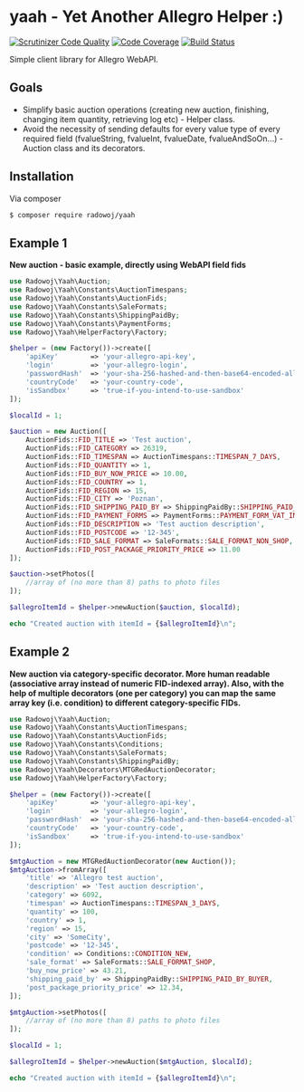 # yaah - Yet Another Allegro Helper :)

[![Scrutinizer Code Quality](https://scrutinizer-ci.com/g/radowoj/yaah/badges/quality-score.png?b=master)](https://scrutinizer-ci.com/g/radowoj/yaah/?branch=master) [![Code Coverage](https://scrutinizer-ci.com/g/radowoj/yaah/badges/coverage.png?b=master)](https://scrutinizer-ci.com/g/radowoj/yaah/?branch=master) [![Build Status](https://scrutinizer-ci.com/g/radowoj/yaah/badges/build.png?b=master)](https://scrutinizer-ci.com/g/radowoj/yaah/build-status/master)

Simple client library for Allegro WebAPI.

## Goals

* Simplify basic auction operations (creating new auction, finishing, changing item quantity, retrieving log etc) - Helper class.
* Avoid the necessity of sending defaults for every value type of every required field (fvalueString, fvalueInt, fvalueDate, fvalueAndSoOn...) - Auction class and its decorators.

## Installation

Via composer

```bash
$ composer require radowoj/yaah
```

## Example 1

**New auction - basic example, directly using WebAPI field fids**

```php
use Radowoj\Yaah\Auction;
use Radowoj\Yaah\Constants\AuctionTimespans;
use Radowoj\Yaah\Constants\AuctionFids;
use Radowoj\Yaah\Constants\SaleFormats;
use Radowoj\Yaah\Constants\ShippingPaidBy;
use Radowoj\Yaah\Constants\PaymentForms;
use Radowoj\Yaah\HelperFactory\Factory;

$helper = (new Factory())->create([
    'apiKey'        => 'your-allegro-api-key',
    'login'         => 'your-allegro-login',
    'passwordHash'  => 'your-sha-256-hashed-and-then-base64-encoded-allegro-password',
    'countryCode'   => 'your-country-code',
    'isSandbox'     => 'true-if-you-intend-to-use-sandbox'
]);

$localId = 1;

$auction = new Auction([
    AuctionFids::FID_TITLE => 'Test auction',
    AuctionFids::FID_CATEGORY => 26319,
    AuctionFids::FID_TIMESPAN => AuctionTimespans::TIMESPAN_7_DAYS,
    AuctionFids::FID_QUANTITY => 1,
    AuctionFids::FID_BUY_NOW_PRICE => 10.00,
    AuctionFids::FID_COUNTRY => 1,
    AuctionFids::FID_REGION => 15,
    AuctionFids::FID_CITY => 'Poznan',
    AuctionFids::FID_SHIPPING_PAID_BY => ShippingPaidBy::SHIPPING_PAID_BY_BUYER,
    AuctionFids::FID_PAYMENT_FORMS => PaymentForms::PAYMENT_FORM_VAT_INVOICE,
    AuctionFids::FID_DESCRIPTION => 'Test auction description',
    AuctionFids::FID_POSTCODE => '12-345',
    AuctionFids::FID_SALE_FORMAT => SaleFormats::SALE_FORMAT_NON_SHOP,
    AuctionFids::FID_POST_PACKAGE_PRIORITY_PRICE => 11.00
]);

$auction->setPhotos([
    //array of (no more than 8) paths to photo files
]);

$allegroItemId = $helper->newAuction($auction, $localId);

echo "Created auction with itemId = {$allegroItemId}\n";
```


## Example 2

**New auction via category-specific decorator. More human readable (associative array instead of numeric FID-indexed array). Also, with the help of multiple decorators (one per category) you can map the same array key (i.e. condition) to different category-specific FIDs.**

```php
use Radowoj\Yaah\Auction;
use Radowoj\Yaah\Constants\AuctionTimespans;
use Radowoj\Yaah\Constants\AuctionFids;
use Radowoj\Yaah\Constants\Conditions;
use Radowoj\Yaah\Constants\SaleFormats;
use Radowoj\Yaah\Constants\ShippingPaidBy;
use Radowoj\Yaah\Decorators\MTGRedAuctionDecorator;
use Radowoj\Yaah\HelperFactory\Factory;

$helper = (new Factory())->create([
    'apiKey'        => 'your-allegro-api-key',
    'login'         => 'your-allegro-login',
    'passwordHash'  => 'your-sha-256-hashed-and-then-base64-encoded-allegro-password',
    'countryCode'   => 'your-country-code',
    'isSandbox'     => 'true-if-you-intend-to-use-sandbox'
]);

$mtgAuction = new MTGRedAuctionDecorator(new Auction());
$mtgAuction->fromArray([
    'title' => 'Allegro test auction',
    'description' => 'Test auction description',
    'category' => 6092,
    'timespan' => AuctionTimespans::TIMESPAN_3_DAYS,
    'quantity' => 100,
    'country' => 1,
    'region' => 15,
    'city' => 'SomeCity',
    'postcode' => '12-345',
    'condition' => Conditions::CONDITION_NEW,
    'sale_format' => SaleFormats::SALE_FORMAT_SHOP,
    'buy_now_price' => 43.21,
    'shipping_paid_by' => ShippingPaidBy::SHIPPING_PAID_BY_BUYER,
    'post_package_priority_price' => 12.34,
]);

$mtgAuction->setPhotos([
    //array of (no more than 8) paths to photo files
]);

$localId = 1;

$allegroItemId = $helper->newAuction($mtgAuction, $localId);

echo "Created auction with itemId = {$allegroItemId}\n";
```
